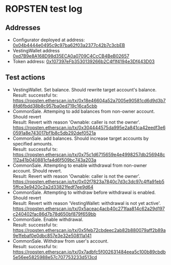 # ROPSTEN test log
## Addresses
* Configurator deployed at address: [0x04b4444e0495c9c97ba62f03a2377c42b7c3cbEB](https://ropsten.etherscan.io/address/0x04b4444e0495c9c97ba62f03a2377c42b7c3cbEB)
* VestingWallet address [0xd7B9e8A168D98d35ECA0a0709C4CcCB4BeB02657](https://ropsten.etherscan.io/address/0xd7B9e8A168D98d35ECA0a0709C4CcCB4BeB02657)
* Token address: [0x107397eFb3530139266b2C4f1f4194e3Df443D03](https://ropsten.etherscan.io/address/0x107397eFb3530139266b2C4f1f4194e3Df443D03)

## Test actions
* VestingWallet. Set balance. Should rewrite target account's balance.  
  Result: successful tx: https://ropsten.etherscan.io/tx/0x18e46604a52a7005e90581cd6d9d3b78fd6fbdd38b8c957ba0ed719c16ca5cbb
* CommonSale. Attemping to add balances from non-owner account. Should revert  
  Result: Revert with reason 'Ownable: caller is not the owner'. https://ropsten.etherscan.io/tx/0x304444575da995e2a841ca42eedf3e60591a8e743017bf1b8c5db292def0521a
* CommonSale. add balances. Should increase target accounts by specified amounts.  
  Result: successful tx: https://ropsten.etherscan.io/tx/0x75c1d6715659e4e4998257db256948c112a41b040881cfa4d6f509bc743a203a
* CommonSale. Attempting to enable withdrawal from non-owner account. Should revert.  
  Result: Revert with reason 'Ownable: caller is not the owner'. https://ropsten.etherscan.io/tx/0x02f7823a7840c7d3c3dc97c4ffa91eb55ffce3e9420c2a2d33821fedf7ee9d64
* CommonSale. Attempting to withdraw before withdrawal is enabled. Should revert  
  Result: Revert with reason 'VestingWallet: withdrawal is not yet active'. https://ropsten.etherscan.io/tx/0x5aceac4acb40c271faa814c62a29d197c240402fac86d7b78d650bf879f659bb
* CommonSale. Enable withdrawal.  
  Result: successful tx: https://ropsten.etherscan.io/tx/0x5feb72cbdeec2ab82b880079aff2b89a9e1febaf0e0dbc857e3e32e50811a141
* CommonSale. Withdraw from user's account.  
  Result: successful tx: https://ropsten.etherscan.io/tx/0x7adbfc5f002631484eea5c100b89cbdb5e56ee5825988e57c707753233d513cd

